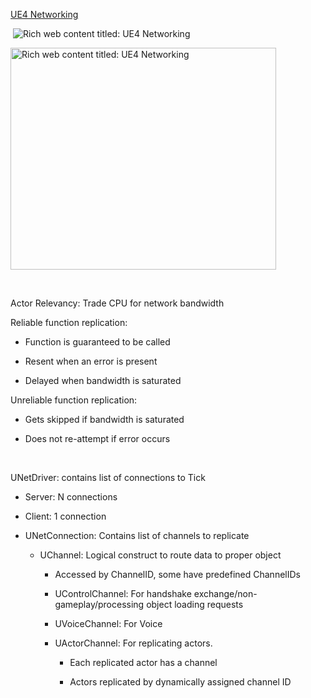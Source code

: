 [UE4 Networking]

 ![Rich web content titled: UE4 Networking](file:///C:/Users/KITELI~1/AppData/Local/Temp/msohtmlclip1/02/clip_image001.png)

<img src="process_markdown/assets/media/image1.png" alt="Rich web content titled: UE4 Networking" style="width:4.42708in;height:3.69792in" />

 

Actor Relevancy: Trade CPU for network bandwidth



Reliable function replication:

-   Function is guaranteed to be called

-   Resent when an error is present

-   Delayed when bandwidth is saturated



Unreliable function replication:

-   Gets skipped if bandwidth is saturated

-   Does not re-attempt if error occurs

 

UNetDriver: contains list of connections to Tick

-   Server: N connections

-   Client: 1 connection



-   UNetConnection: Contains list of channels to replicate

    -   UChannel: Logical construct to route data to proper object

        -   Accessed by ChannelID, some have predefined ChannelIDs

        -   UControlChannel: For handshake exchange/non-gameplay/processing object loading requests

        -   UVoiceChannel: For Voice

        -   UActorChannel: For replicating actors.

            -   Each replicated actor has a channel

            -   Actors replicated by dynamically assigned channel ID

  [UE4 Networking]: http://www.slideshare.net/JoeGraf1/ue4-networking
